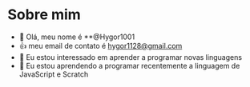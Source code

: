 # Sobre mim
- 👋 Olá, meu nome é **@Hygor1001 
- :+1: meu email de contato é hygor1128@gmail.com
- 👀 Eu estou interessado em aprender a programar novas linguagens
- 🌱 Eu estou aprendendo a programar recentemente a linguagem de JavaScript e Scratch
